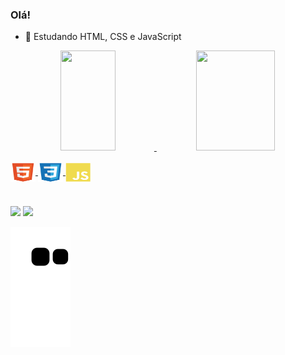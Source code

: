 ### Olá! 

- 🌱 Estudando HTML, CSS e JavaScript
<div align="center">
  <a href="https://github.com/MatPeretti">
  <img width="42%" height="160em" src="https://github-readme-stats.vercel.app/api?username=MatPeretti&show_icons=true&theme=radical&include_all_commits=true&count_private=true"/>
  <img width="50%" height="160em" src="https://github-readme-stats.vercel.app/api/top-langs/?username=MatPeretti&layout=compact&langs_count=7&theme=radical"/>
</div>
<div style="display: inline_block"><br>
  <img align="center" alt="HTML" height="30" width="40" src="https://raw.githubusercontent.com/devicons/devicon/master/icons/html5/html5-original.svg">
  <img align="center" alt="CSS" height="30" width="40" src="https://raw.githubusercontent.com/devicons/devicon/master/icons/css3/css3-original.svg">
  <img align="center" alt="Js" height="30" width="40" src="https://raw.githubusercontent.com/devicons/devicon/master/icons/javascript/javascript-plain.svg">         </div>
  
  #
<div> 
  <a href="https://www.linkedin.com/in/matheus-peretti-silva-729013237/"><img src="https://img.shields.io/badge/-LinkedIn-%230077B5?style=for-the-badge&logo=linkedin&logoColor=white" target="_blank"></a> 
  <a href = "mailto:matheusp2001@gmail.com"><img src="https://img.shields.io/badge/-Gmail-%23333?style=for-the-badge&logo=gmail&logoColor=white" target="_blank"></a>
</div>
  
  ![snake gif](https://github.com/MatPeretti/MatPeretti/blob/output/github-contribution-grid-snake.svg)

